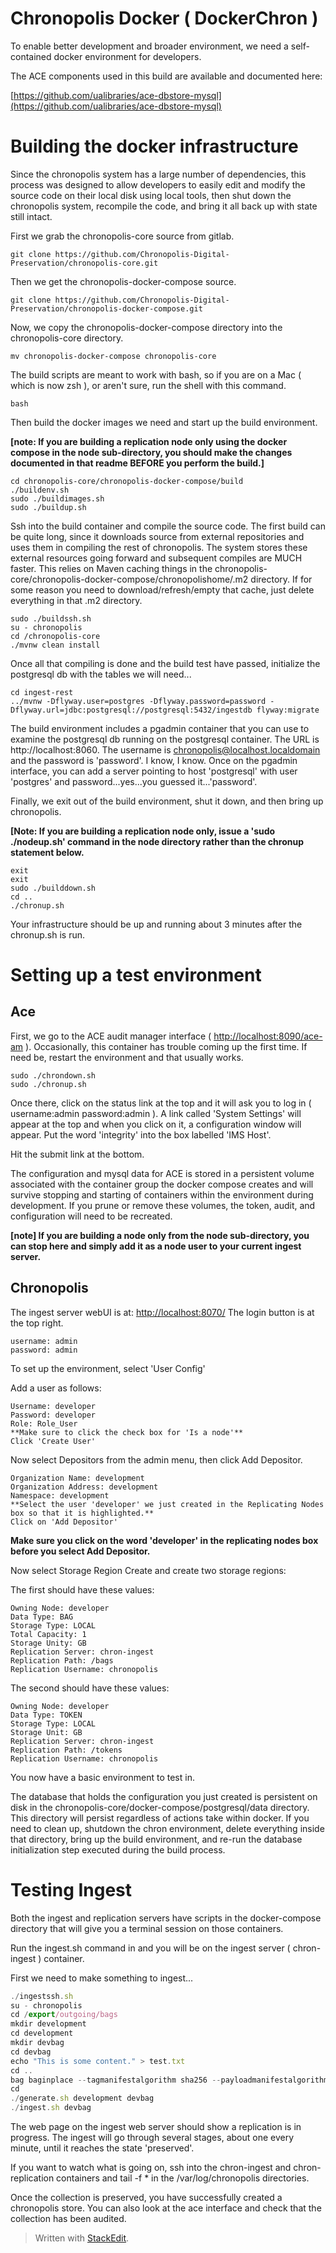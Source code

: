 # Chronopolis Docker ( DockerChron )

To enable better development and broader environment, we need a self-contained docker environment for developers.

The ACE components used in this build are available and documented here:

[https://github.com/ualibraries/ace-dbstore-mysql](https://github.com/ualibraries/ace-dbstore-mysql)

# Building the docker infrastructure

Since the chronopolis system has a large number of dependencies, this process was designed to allow developers to easily edit and modify the source code on their local disk using local tools, then shut down the chronopolis system, recompile the code, and bring it all back up with state still intact.

First we grab the chronopolis-core source from gitlab.
```
git clone https://github.com/Chronopolis-Digital-Preservation/chronopolis-core.git
```
Then we get the chronopolis-docker-compose source.
```
git clone https://github.com/Chronopolis-Digital-Preservation/chronopolis-docker-compose.git
```
Now, we copy the chronopolis-docker-compose directory into the chronopolis-core directory.
```
mv chronopolis-docker-compose chronopolis-core
```
The build scripts are meant to work with bash, so if you are on a Mac ( which is now zsh ), or aren't sure, run the shell with this command.
```
bash
```
Then build the docker images we need and start up the build environment.

**[note: If you are building a replication node only using the docker compose in the node sub-directory, you should make the changes documented in that readme BEFORE you perform the build.]**
```
cd chronopolis-core/chronopolis-docker-compose/build
./buildenv.sh
sudo ./buildimages.sh
sudo ./buildup.sh
```
Ssh into the build container and compile the source code. The first build can be quite long, since it downloads source from external repositories and uses them in compiling the rest of chronopolis.  The system stores these external resources going forward and subsequent compiles are MUCH faster.  This relies on Maven caching things in the chronopolis-core/chronopolis-docker-compose/chronopolishome/.m2 directory.  If for some reason you need to download/refresh/empty that cache, just delete everything in that .m2 directory.
```
sudo ./buildssh.sh
su - chronopolis
cd /chronopolis-core
./mvnw clean install
```
Once all that compiling is done and the build test have passed, initialize the postgresql db with the tables we will need...
```
cd ingest-rest
../mvnw -Dflyway.user=postgres -Dflyway.password=password -Dflyway.url=jdbc:postgresql://postgresql:5432/ingestdb flyway:migrate
```
The build environment includes a pgadmin container that you can use to examine the postgresql db running on the postgresql container.  The URL is http://localhost:8060.  The username is chronopolis@localhost.localdomain and the password is 'password'.  I know, I know.  Once on the pgadmin interface, you can add a server pointing to host 'postgresql' with user 'postgres' and password...yes...you guessed it...'password'.

Finally, we exit out of the build environment, shut it down, and then bring up chronopolis.

**[Note: If you are building a replication node only, issue a 'sudo ./nodeup.sh' command in the node directory rather than the chronup statement below.**
```
exit
exit
sudo ./builddown.sh
cd ..
./chronup.sh
```

Your infrastructure should be up and running about 3 minutes after the chronup.sh is run.

# Setting up a test environment

## Ace

First, we go to the ACE audit manager interface ( [http://localhost:8090/ace-am](http://localhost:8090/ace-am)  ).  Occasionally, this container has trouble coming up the first time.  If need be, restart the environment and that usually works.
```
sudo ./chrondown.sh
sudo ./chronup.sh
```
Once there, click on the status link at the top and it will ask you to log in ( username:admin password:admin ).  A link called 'System Settings' will appear at the top and when you click on it, a configuration window will appear.  Put the word 'integrity' into the box labelled 'IMS Host'.

Hit the submit link at the bottom.

The configuration and mysql data for ACE is stored in a persistent volume associated with the container group the docker compose creates and will survive stopping and starting of containers within the environment during development.  If you prune or remove these volumes, the token, audit, and configuration will need to be recreated.

**[note] If you are building a node only from the node sub-directory, you can stop here and simply add it as a node user to your current ingest server.**

## Chronopolis

The ingest server webUI is at: [http://localhost:8070/](http://localhost:8070/)  The login button is at the top right.

```
username: admin
password: admin
```

To set up the environment, select 'User Config'

Add a user as follows:

```
Username: developer
Password: developer
Role: Role_User
**Make sure to click the check box for 'Is a node'**
Click 'Create User'
```

Now select Depositors from the admin menu, then click Add Depositor.

```
Organization Name: development
Organization Address: development
Namespace: development
**Select the user 'developer' we just created in the Replicating Nodes box so that it is highlighted.**
Click on 'Add Depositor'
```

**Make sure you click on the word 'developer' in the replicating nodes box before you select Add Depositor.**

Now select Storage Region Create and create two storage regions:

The first should have these values:
```
Owning Node: developer
Data Type: BAG
Storage Type: LOCAL
Total Capacity: 1
Storage Unity: GB
Replication Server: chron-ingest
Replication Path: /bags
Replication Username: chronopolis
```

The second should have these values:
```
Owning Node: developer
Data Type: TOKEN
Storage Type: LOCAL
Storage Unit: GB
Replication Server: chron-ingest
Replication Path: /tokens
Replication Username: chronopolis
```

You now have a basic environment to test in.

The database that holds the configuration you just created is persistent on disk in the chronopolis-core/docker-compose/postgresql/data directory.  This directory will persist regardless of actions take within docker.  If you need to clean up, shutdown the chron environment, delete everything inside that directory, bring up the build environment, and re-run the database initialization step executed during the build process.

# Testing Ingest

Both the ingest and replication servers have scripts in the docker-compose directory that will give you a terminal session on those containers.

Run the ingest.sh command in  and you will be on the ingest server ( chron-ingest ) container.

First we need to make something to ingest...

```jsx
./ingestssh.sh
su - chronopolis
cd /export/outgoing/bags
mkdir development
cd development
mkdir devbag
cd devbag
echo "This is some content." > test.txt
cd ..
bag baginplace --tagmanifestalgorithm sha256 --payloadmanifestalgorithm sha256 devbag
cd
./generate.sh development devbag
./ingest.sh devbag
```

The web page on the ingest web server should show a replication is in progress.  The ingest will go through several stages, about one every minute, until it reaches the state 'preserved'.

If you want to watch what is going on, ssh into the chron-ingest and chron-replication containers and tail -f * in the /var/log/chronopolis directories.

Once the collection is preserved, you have successfully created a chronopolis store.  You can also look at the ace interface and check that the collection has been audited.

> Written with [StackEdit](https://stackedit.io/).

